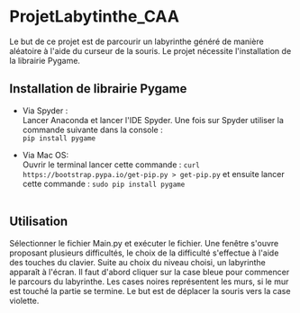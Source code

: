 # ProjetLabytinthe_CAA

Le but de ce projet est de parcourir un labyrinthe généré de manière aléatoire à l'aide du curseur de la souris. Le projet nécessite l'installation de la librairie Pygame.

## Installation de librairie Pygame

- Via Spyder :<br>
  Lancer Anaconda et lancer l'IDE Spyder. Une fois sur Spyder utiliser la commande suivante dans la console :<br/>
      `pip install pygame`
 
 - Via Mac OS:<br>
  Ouvrir le terminal lancer cette commande : `curl https://bootstrap.pypa.io/get-pip.py > get-pip.py` et ensuite lancer cette commande : `sudo pip install pygame`
      <br>
      <br>
      
      
## Utilisation

Sélectionner le fichier Main.py et exécuter le fichier. Une fenêtre s'ouvre proposant plusieurs difficultés, le choix de la difficulté s'effectue à l'aide des touches du clavier. Suite au choix du niveau choisi, un labyrinthe apparaît à l'écran. Il faut d'abord cliquer sur la case bleue pour commencer le parcours du labyrinthe. Les cases noires représentent les murs, si le mur est touché la partie se termine. Le but est de déplacer la souris vers la case violette.
